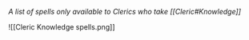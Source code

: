 *A list of spells only available to Clerics who take [[Cleric#Knowledge]]*

![[Cleric Knowledge spells.png]]
